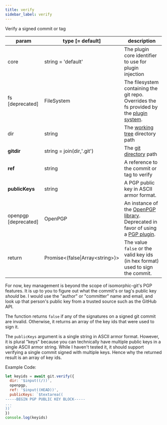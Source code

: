 ```yaml
---
title: verify
sidebar_label: verify
---
```


Verify a signed commit or tag

| param                | type [= default]                    | description                                                                                                                          |
| -------------------- | ----------------------------------- | ------------------------------------------------------------------------------------------------------------------------------------ |
| core                 | string = 'default'                  | The plugin core identifier to use for plugin injection                                                                               |
| fs [deprecated]      | FileSystem                          | The filesystem containing the git repo. Overrides the fs provided by the [plugin system](./plugin_fs.md).                            |
| dir                  | string                              | The [working tree](dir-vs-gitdir.md) directory path                                                                                  |
| **gitdir**           | string = join(dir,'.git')           | The [git directory](dir-vs-gitdir.md) path                                                                                           |
| **ref**              | string                              | A reference to the commit or tag to verify                                                                                           |
| **publicKeys**       | string                              | A PGP public key in ASCII armor format.                                                                                              |
| openpgp [deprecated] | OpenPGP                             | An instance of the [OpenPGP library](https://unpkg.com/openpgp@2.6.2). Deprecated in favor of using a [PGP plugin](./plugin_pgp.md). |
| return               | Promise\<(false\|Array\<string\>)\> | The value `false` or the valid key ids (in hex format) used to sign the commit.                                                      |

For now, key management is beyond the scope of isomorphic-git's PGP features.
It is up to you to figure out what the commit's or tag's public key _should_ be.
I would use the "author" or "committer" name and email, and look up
that person's public key from a trusted source such as the GitHub API.

The function returns `false` if any of the signatures on a signed git commit are invalid.
Otherwise, it returns an array of the key ids that were used to sign it.

The `publicKeys` argument is a single string in ASCII armor format. However, it is plural "keys" because
you can technically have multiple public keys in a single ASCII armor string. While I haven't tested it, it
should support verifying a single commit signed with multiple keys. Hence why the returned result is an array of key ids.

Example Code:

```js live
let keyids = await git.verify({
  dir: '$input((/))',
  openpgp,
  ref: '$input((HEAD))',
  publicKeys: `$textarea((
-----BEGIN PGP PUBLIC KEY BLOCK-----
...
))`
})
console.log(keyids)
```
